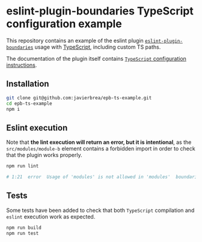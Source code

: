 # eslint-plugin-boundaries TypeScript configuration example

This repository contains an example of the eslint
plugin [`eslint-plugin-boundaries`](https://github.com/javierbrea/eslint-plugin-boundaries) usage
with [TypeScript](https://www.typescriptlang.org/), including custom TS paths.

The documentation of the plugin itself
contains [`TypeScript` configuration instructions](https://github.com/javierbrea/eslint-plugin-boundaries#usage-with-typescript).

## Installation

```bash
git clone git@github.com:javierbrea/epb-ts-example.git
cd epb-ts-example
npm i
```

## Eslint execution

Note that __the lint execution will return an error, but it is intentional__, as the `src/modules/module-b` element
contains a forbidden import in order to check that the plugin works properly.

```bash
npm run lint

# 1:21  error  Usage of 'modules' is not allowed in 'modules'  boundaries/element-types
```

## Tests

Some tests have been added to check that both `TypeScript` compilation and `eslint` execution work as expected.

```bash
npm run build
npm run test
```